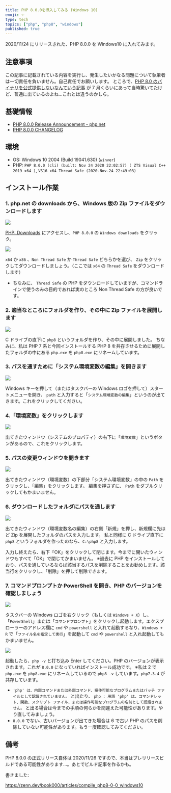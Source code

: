 ```yaml
---
title: PHP 8.0.0を導入してみる (Windows 10)
emoji: ✨
type: tech
topics: ["php", "php8", "windows"]
published: true
---
```


2020/11/24 にリリースされた、PHP 8.0.0 を Windows10 に入れてみます。

## 注意事項

この記事に記載されている内容を実行し、発生したいかなる問題について執筆者は一切責任を負いません。自己責任でお願いします。
ところで、[PHP 8.0 のバイナリを公式提供しないなんていう記事](https://forest.watch.impress.co.jp/docs/news/1264900.html) が 7 月くらいにあって当時驚いてたけど、普通に出ているのよね…これとは違うのかしら。

## 基礎情報

- [PHP 8.0.0 Release Announcement - php.net](https://www.php.net/releases/8.0/en.php)
- [PHP 8.0.0 CHANGELOG](https://www.php.net/ChangeLog-8.php#8.0.0)

## 環境

- OS: Windows 10 2004 (Build 19041.630) (`winver`)
- PHP: `PHP 8.0.0 (cli) (built: Nov 24 2020 22:02:57) ( ZTS Visual C++ 2019 x64 )`, `VS16 x64 Thread Safe (2020-Nov-24 22:49:03)`

## インストール作業

### 1. php.net の downloads から、Windows 版の Zip ファイルをダウンロードします

![](https://storage.googleapis.com/zenn-user-upload/hajg57i5k0k0zya1jhjqpfg7r40v)

[PHP: Downloads](https://www.php.net/downloads) にアクセスし、`PHP 8.0.0` の `Windows downloads` をクリック。

![](https://storage.googleapis.com/zenn-user-upload/930ohai5zrbkjqlcey8ljt7l8spa)

`x64` か `x86` 、`Non Thread Safe` か `Thread Safe` どちらかを選び、 `Zip` をクリックしてダウンロードしましょう。（ここでは `x64` の `Thread Safe` をダウンロードします）

- ちなみに、 `Thread Safe` の PHP をダウンロードしていますが、コマンドラインで使うのみの目的であれば実のところ Non Thread Safe の方が良いです。

### 2. 適当なところにフォルダを作り、その中に Zip ファイルを展開します

![](https://storage.googleapis.com/zenn-user-upload/gzufvh82rvtrgq5klvo17ukd4gr6)

C ドライブの直下に `php8` というフォルダを作り、その中に展開しました。
ちなみに、私は PHP 7 系と今回インストールする PHP 8 を共存させるために展開したフォルダの中にある `php.exe` を `php8.exe` にリネームしています。

### 3. パスを通すために「システム環境変数の編集」を開きます

![](https://storage.googleapis.com/zenn-user-upload/4lt038pirx9rl32xwtd6nv0jyjcy)

Windows キーを押して（またはタスクバーの Windows ロゴを押して）スタートメニューを開き、 `path` と入力すると「`システム環境変数の編集`」というのが出てきます。これをクリックしてください。

### 4.「環境変数」をクリックします

![](https://storage.googleapis.com/zenn-user-upload/pbm93bvtn5t7pcdhb03q9kg4wy4e)

出てきたウィンドウ（システムのプロパティ）の右下に「`環境変数`」というボタンがあるので、これをクリックします。

### 5. パスの変更ウィンドウを開きます

![](https://storage.googleapis.com/zenn-user-upload/36ma5dyy6rq9kgfxwm1lg2ro11vu)

出てきたウィンドウ（環境変数）の下部分「システム環境変数」の中の `Path` をクリックし、「編集」をクリックします。
編集を押さずに、 `Path` をダブルクリックしてもかまいません。

### 6. ダウンロードしたフォルダにパスを通します

![](https://storage.googleapis.com/zenn-user-upload/so59r41xvpjplshdusmbiwfef2d0)

出てきたウィンドウ（環境変数名の編集）の右側「新規」を押し、新規欄に先ほど Zip を展開したフォルダのパスを入力します。
私と同様に C ドライブ直下に `php8` というフォルダを作ったのなら、`C:\php8` と入力します。

入力し終えたら、右下「OK」をクリックして閉じます。今までに開いたウィンドウもすべて「OK」で閉じてかまいません。
※過去に PHP をインストールしており、パスを通しているならば該当するパスを削除することをお勧めします。該当行をクリックし、「削除」を押して削除できます。

### 7. コマンドプロンプトか PowerShell を開き、PHP のバージョンを確認しましょう

![](https://storage.googleapis.com/zenn-user-upload/tmxtwiq7lelz06l8svve4c3ekx7m)

タスクバーの Windows ロゴを右クリック（もしくは `Windows + X`）し、「`PowerShell`」または「`コマンドプロンプト`」をクリックし起動します。エクスプローラーのアドレス欄に `cmd` や `powershell` と入れて起動するなり、`Windows + R` で「`ファイル名を指定して実行`」を起動して `cmd` や `powershell` と入れ起動してもかまいません。

![](https://storage.googleapis.com/zenn-user-upload/nbkuncu7gaxwss4l0r0wrixqgxht)

起動したら、`php -v` と打ち込み Enter してください。PHP のバージョンが表示されます。これが `8.0.0` になっていればインストール成功です。
※私は 2 で `php.exe` を `php8.exe` にリネームしているので `php8 -v` しています。`php7.3.4` が共存しています。

- `'php' は、内部コマンドまたは外部コマンド、操作可能なプログラムまたはバッチ ファイルとして認識されていません。` と出たり、 `php : 用語 'php' は、コマンドレット、関数、スクリプト ファイル、または操作可能なプログラムの名前として認識されません。` と出る場合は今までの手順の何らかを間違えた可能性があります。やり直してみましょう。
- `8.0.0` でない、古いバージョンが出てきた場合は 6 で古い PHP のパスを削除していない可能性があります。もう一度確認してみてください。

## 備考

PHP 8.0.0 の正式リリース自体は 2020/11/26 ですので、本当はプレリリースビルドである可能性があります…。あとでビルド記事を作るかも。

書きました:

https://zenn.dev/book000/articles/compile_php8-0-0_windows10
